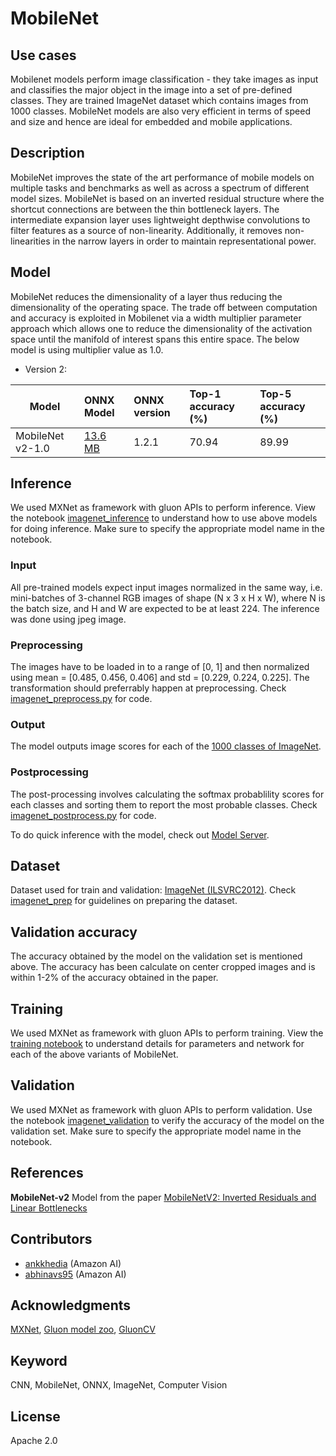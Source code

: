 # MobileNet

## Use cases
Mobilenet models perform image classification - they take images as input and classifies the major object in the image into a set of pre-defined classes. They are trained ImageNet dataset which contains images from 1000 classes. MobileNet models are also very efficient in terms of speed and size and hence are ideal for embedded and mobile applications.

## Description
MobileNet improves the state of the art performance of mobile models on multiple tasks and benchmarks as well as across a spectrum of different model sizes. MobileNet is based on an inverted residual structure where the shortcut connections are between the thin bottleneck layers. The intermediate expansion layer uses lightweight depthwise convolutions to filter features as a source of non-linearity. Additionally,  it removes non-linearities in the narrow layers in order to maintain representational power. 

## Model
MobileNet reduces the dimensionality of a layer thus reducing the dimensionality of the operating space. The  trade off between computation and accuracy is exploited in Mobilenet via a width multiplier parameter approach which allows one to reduce the dimensionality of the activation space until the manifold of interest spans this entire space.
The below model is using multiplier value as 1.0.
* Version 2:

 |Model        |ONNX Model  | ONNX version|Top-1 accuracy (%)|Top-5 accuracy (%)|
|-------------|:--------------|:--------------|:--------------|:--------------|
|MobileNet v2-1.0|    [13.6 MB](https://s3.amazonaws.com/onnx-model-zoo/mobilenet/mobilenetv2-1.0/mobilenetv2-1.0.onnx)    |    1.2.1   | 70.94    |     89.99           |
<!--
|MobileNet v2-0.5|    [13.6 MB](https://s3.amazonaws.com/onnx-model-zoo/mobilenet/mobilenetv2-0.5/mobilenetv2-0.5.onnx)    |  [13.7 MB](https://s3.amazonaws.com/onnx-model-zoo/mobilenet/mobilenetv2-0.5/mobilenetv2-0.5.model)     |          |             |
-->

## Inference
We used MXNet as framework with gluon APIs to perform inference. View the notebook [imagenet_inference](../imagenet_inference.ipynb) to understand how to use above models for doing inference. Make sure to specify the appropriate model name in the notebook.

### Input 
All pre-trained models expect input images normalized in the same way, i.e. mini-batches of 3-channel RGB images of shape (N x 3 x H x W), where N is the batch size, and H and W are expected to be at least 224.
The inference was done using jpeg image.

### Preprocessing
The images have to be loaded in to a range of [0, 1] and then normalized using mean = [0.485, 0.456, 0.406] and std = [0.229, 0.224, 0.225]. The transformation should preferrably happen at preprocessing. Check [imagenet_preprocess.py](../imagenet_preprocess.py) for code.

### Output
The model outputs image scores for each of the [1000 classes of ImageNet](../synset.txt).

### Postprocessing
The post-processing involves calculating the softmax probablility scores for each classes and sorting them to report the most probable classes. Check [imagenet_postprocess.py](../imagenet_postprocess.py) for code.

To do quick inference with the model, check out [Model Server](https://github.com/awslabs/mxnet-model-server/blob/master/docs/model_zoo.md/#mobilenetv2-1.0_onnx).

## Dataset
Dataset used for train and validation: [ImageNet (ILSVRC2012)](http://www.image-net.org/challenges/LSVRC/2012/). Check [imagenet_prep](../imagenet_prep.md) for guidelines on preparing the dataset.


## Validation accuracy
The accuracy obtained by the model on the validation set is mentioned above. The accuracy has been calculate on center cropped images and is within 1-2% of the accuracy obtained in the paper.

## Training
We used MXNet as framework with gluon APIs to perform training. View the [training notebook](train_mobilenet.ipynb) to understand details for parameters and network for each of the above variants of MobileNet.

## Validation
We used MXNet as framework with gluon APIs to perform validation. Use the notebook [imagenet_validation](../imagenet_validation.ipynb) to verify the accuracy of the model on the validation set. Make sure to specify the appropriate model name in the notebook.


## References
**MobileNet-v2**
Model from the paper [MobileNetV2: Inverted Residuals and Linear Bottlenecks](https://arxiv.org/abs/1801.04381)

## Contributors
* [ankkhedia](https://github.com/ankkhedia) (Amazon AI)
* [abhinavs95](https://github.com/abhinavs95) (Amazon AI)

## Acknowledgments
[MXNet](http://mxnet.incubator.apache.org), [Gluon model zoo](https://mxnet.incubator.apache.org/api/python/gluon/model_zoo.html), [GluonCV](https://gluon-cv.mxnet.io)

## Keyword
CNN, MobileNet, ONNX, ImageNet, Computer Vision

## License
Apache 2.0
